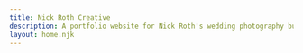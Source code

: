 ```yaml
---
title: Nick Roth Creative
description: A portfolio website for Nick Roth's wedding photography business.
layout: home.njk
---
```


